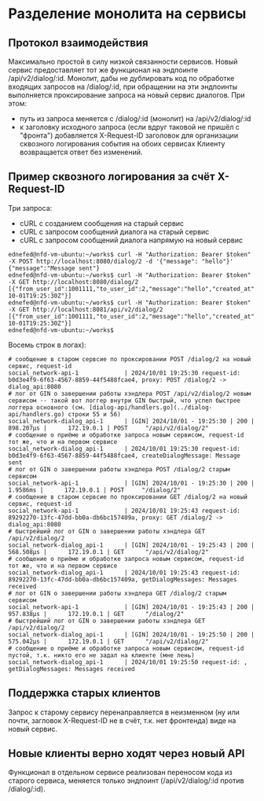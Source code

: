 # Разделение монолита на сервисы
## Протокол взаимодействия
Максимально простой в силу низкой связанности сервисов. Новый сервис предоставляет тот же функционал на эндпоинте /api/v2/dialog/:id. Монолит, дабы не дублировать код по обработке входящих запросов на /dialog/:id, при обращении на эти эндпоинты выполняется проксирование запроса на новый сервис диалогов. При этом:
- путь из запроса меняется с /dialog/:id (монолит) на /api/v2/dialog/:id
- к заголовку исходного запроса (если вдруг таковой не пришёл с "фронта") добавляется X-Request-ID заголовок для организации сквозного логирования события на обоих сервисах
Клиенту возвращается ответ без изменений.

## Пример сквозного логирования за счёт X-Request-ID
Три  запроса:
- cURL с созданием сообщения на старый сервис
- cURL с запросом сообщений диалога на старый сервис
- cURL с запросом сообщений диалога напрямую на новый сервис
```
ednefed@nfd-vm-ubuntu:~/works$ curl -H "Authorization: Bearer $token" -X POST http://localhost:8080/dialog/2 -d '{"message": "hello"}'
{"message":"Message sent"}
ednefed@nfd-vm-ubuntu:~/works$ curl -H "Authorization: Bearer $token" -X GET http://localhost:8080/dialog/2
[{"from_user_id":1001111,"to_user_id":2,"message":"hello","created_at":"2024-10-01T19:25:30Z"}]
ednefed@nfd-vm-ubuntu:~/works$ curl -H "Authorization: Bearer $token" -X GET http://localhost:8081/api/v2/dialog/2
[{"from_user_id":1001111,"to_user_id":2,"message":"hello","created_at":"2024-10-01T19:25:30Z"}]
ednefed@nfd-vm-ubuntu:~/works$
```
Восемь строк в логах):
```
# сообщение в старом сервсие по проксировании POST /dialog/2 на новый сервис, request-id
social_network-api-1             | 2024/10/01 19:25:30 request-id: b0d3e4f9-6f63-4567-8859-44f5488fcae4, proxy: POST /dialog/2 -> dialog_api:8080
# лог от GIN о завершении работы хэндлера POST /api/v2/dialog/2 новым сервисом -- такой вот логгер внутри GIN быстрый, что успел быстрее логгера основного (см. [dialog-api/handlers.go](../dialog-api/handlers.go) строки 55 и 56)
social_network-dialog_api-1      | [GIN] 2024/10/01 - 19:25:30 | 200 |     898.207µs |      172.19.0.1 | POST     "/api/v2/dialog/2"
# сообщение о приёме и обработке запроса новым сервисом, request-id тот же, что и на первом сервисе
social_network-dialog_api-1      | 2024/10/01 19:25:30 request-id: b0d3e4f9-6f63-4567-8859-44f5488fcae4, createDialogMessage: Message sent
# лог от GIN о завершении работы хэндлера POST /dialog/2 старым сервисом
social_network-api-1             | [GIN] 2024/10/01 - 19:25:30 | 200 |      1.9586ms |      172.19.0.1 | POST     "/dialog/2"
# сообщение в старом сервсие по проксировании GET /dialog/2 на новый сервис, request-id
social_network-api-1             | 2024/10/01 19:25:43 request-id: 89292270-13fc-47dd-bb0a-db6bc157409a, proxy: GET /dialog/2 -> dialog_api:8080
# быстрейший лог от GIN о завершении работы хэндлера GET /api/v2/dialog/2
social_network-dialog_api-1      | [GIN] 2024/10/01 - 19:25:43 | 200 |     568.508µs |      172.19.0.1 | GET      "/api/v2/dialog/2"
# сообщение о приёме и обработке запроса новым сервисом, request-id тот же, что и на первом сервисе
social_network-dialog_api-1      | 2024/10/01 19:25:43 request-id: 89292270-13fc-47dd-bb0a-db6bc157409a, getDialogMessages: Messages received
# лог от GIN о завершении работы хэндлера GET /dialog/2 старым сервисом
social_network-api-1             | [GIN] 2024/10/01 - 19:25:43 | 200 |     957.838µs |      172.19.0.1 | GET      "/dialog/2"
# быстрейший лог от GIN о завершении работы хэндлера GET /api/v2/dialog/2
social_network-dialog_api-1      | [GIN] 2024/10/01 - 19:25:50 | 200 |     575.042µs |      172.19.0.1 | GET      "/api/v2/dialog/2"
# сообщение о приёме и обработке запроса новым сервисом, request-id пустой, т.к. никто его не задал на клиенте (мне лень)
social_network-dialog_api-1      | 2024/10/01 19:25:50 request-id: , getDialogMessages: Messages received
```

## Поддержка старых клиентов
Запрос к старому сервису перенаправляется в неизменном (ну или почти, загловок X-Request-ID не в счёт, т.к. нет фронтенда) виде на новый сервис.

## Новые клиенты верно ходят через новый API
Функционал в отдельном сервисе реализован переносом кода из старого сервиса, меняется только эндпоинт (/api/v2/dialog/:id против /dialog/:id).
